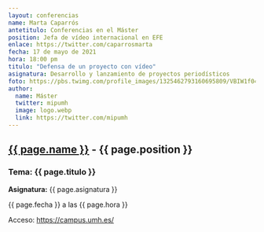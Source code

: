 ```yaml
---
layout: conferencias
name: Marta Caparrós
antetitulo: Conferencias en el Máster
position: Jefa de vídeo internacional en EFE
enlace: https://twitter.com/caparrosmarta
fecha: 17 de mayo de 2021
hora: 18:00 pm
titulo: "Defensa de un proyecto con vídeo"
asignatura: Desarrollo y lanzamiento de proyectos periodísticos
foto: https://pbs.twimg.com/profile_images/1325462793160695809/VBIW1f04_400x400.jpg
author:
  name: Máster
  twitter: mipumh
  image: logo.webp
  link: https://twitter.com/mipumh
---
```


<h2><a href="{{ page.enlace }}">{{ page.name }}</a> - {{ page.position }}</h2>
<h3>Tema: {{ page.titulo }}</h3>
<p><strong>Asignatura:</strong> {{ page.asignatura }}</p>
<p>{{ page.fecha }} a las {{ page.hora }}</p>
<p>Acceso: <a href="https://campus.umh.es/">https://campus.umh.es/</a>
<img src="{{ page.foto }}" alt="" class="img-fluid img-rounded">
